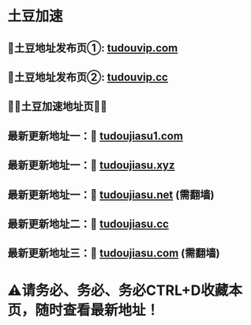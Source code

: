 # 土豆加速

</div>
</div>
</div>
</div>
</div>
<h2>🚀土豆地址发布页①: <a href="https://tudouvip.com">tudouvip.com</a></h2>
<h2>🚀土豆地址发布页②: <a href="https://tudouvip.cc">tudouvip.cc</a></h2>
  
  <h2>💎💎土豆加速地址页💎💎</h2>
  <h2>最新更新地址一：🚀 <a href="https://tudoujiasu1.com/">tudoujiasu1.com</a> </h2>	
  <h2>最新更新地址一：🚀 <a href="https://tudoujiasu.xyz/">tudoujiasu.xyz</a> </h2>	
  <h2>最新更新地址一：🚀 <a href="https://tudoujiasu.net/">tudoujiasu.net</a> (需翻墙)</h2>	
  <h2>最新更新地址二：🚀 <a href="https://tudoujiasu.cc/">tudoujiasu.cc</a> </h2>
  <h2>最新更新地址三：🚀 <a href="https://tudoujiasu.com/">tudoujiasu.com</a>  (需翻墙)</h2>
  
 # ⚠请务必、务必、务必CTRL+D收藏本页，随时查看最新地址！
